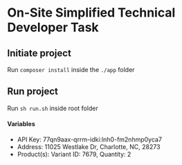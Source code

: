 # On-Site Simplified Technical Developer Task

## Initiate project
Run `composer install` inside the `./app` folder

## Run project
Run `sh run.sh` inside root folder

#### Variables
- API Key: 77qn9aax-qrrm-idki:lnh0-fm2nhmp0yca7
- Address: 11025 Westlake Dr, Charlotte, NC, 28273
- Product(s): Variant ID: 7679, Quantity: 2
